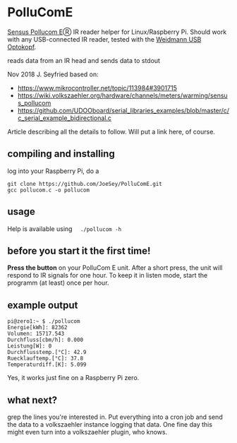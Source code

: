 # PolluComE
[Sensus Pollucom E](https://sensus.com/de/products/pollucom-e-waerme-kaeltezaehler/)Ⓡ IR reader helper for Linux/Raspberry Pi. Should work with any USB-connected IR reader, tested with the [Weidmann USB Optokopf](https://shop.weidmann-elektronik.de/index.php?page=product&info=24).

reads data from an IR head and sends data to stdout

Nov 2018 J. Seyfried
based on:
* https://www.mikrocontroller.net/topic/113984#3901715
* https://wiki.volkszaehler.org/hardware/channels/meters/warming/sensus_pollucom
* https://github.com/UDOOboard/serial_libraries_examples/blob/master/c/c_serial_example_bidirectional.c

Article describing all the details to follow. Will put a link here, of course.

## compiling and installing
log into your Raspberry Pi, do a
```
git clone https://github.com/JoeSey/PolluComE.git
gcc pollucom.c -o pollucom
```

## usage
Help is available using
`  ./pollucom -h`

## before you start it the first time!
**Press the button** on your PolluCom E unit. After a short press, the unit will respond to IR signals for one hour. To keep it in listen mode, start the programm (at least) once per hour.

## example output
```
pi@zero1:~ $ ./pollucom
Energie[kWh]: 82362
Volumen: 15717.543
Durchfluss[cbm/h]: 0.000
Leistung[W]: 0
Durchflusstemp.[°C]: 42.9
Ruecklauftemp.[°C]: 37.8
Temperaturdiff.[K]: 5.099
```
Yes, it works just fine on a Raspberry Pi zero.

## what next?
grep the lines you're interested in. Put everything into a cron job and send the data to a volkszaehler instance logging that data. One fine day this might even turn into a volkszaehler plugin, who knows.
